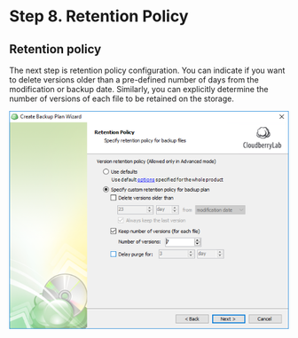 # Step 8. Retention Policy

## Retention policy

The next step is retention policy configuration. You can indicate if you want to delete versions older than a pre-defined number of days from the modification or backup date. Similarly, you can explicitly determine the number of versions of each file to be retained on the storage.

![](../../../../.gitbook/assets/wizard12.PNG)

